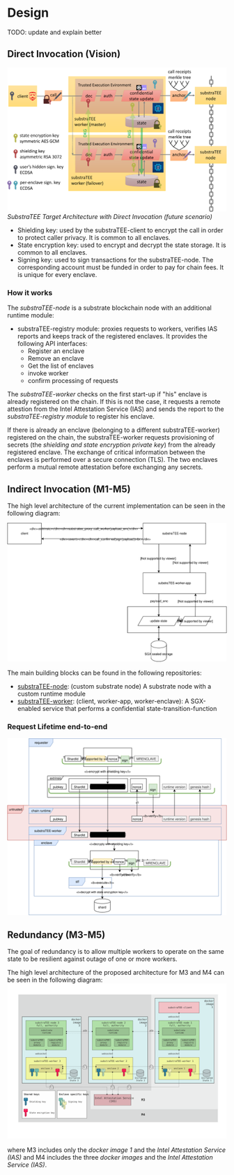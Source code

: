 # Design

TODO: update and explain better

## Direct Invocation (Vision)
![vision](./fig/substraTEE-vision.png)
*SubstraTEE Target Architecture with Direct Invocation (future scenario)*

* Shielding key: used by the substraTEE-client to encrypt the call in order to protect caller privacy. It is common to all enclaves.
* State encryption key: used to encrypt and decrypt the state storage. It is common to all enclaves.
* Signing key: used to sign transactions for the substraTEE-node. The corresponding account must be funded in order to pay for chain fees. It is unique for every enclave.

### How it works
The *substraTEE-node* is a substrate blockchain node with an additional runtime module:

* substraTEE-registry module: proxies requests to workers, verifies IAS reports and keeps track of the registered enclaves. It provides the following API interfaces:
  * Register an enclave
  * Remove an enclave
  * Get the list of enclaves
  * invoke worker
  * confirm processing of requests

The *substraTEE-worker* checks on the first start-up if "his" enclave is already registered on the chain. If this is not the case, it requests a remote attestion from the Intel Attestation Service (IAS) and sends the report to the *substraTEE-registry module* to register his enclave. 

If there is already an enclave (belonging to a different substraTEE-worker) registered on the chain, the substraTEE-worker requests provisioning of secrets (the *shielding and state encryption private key*) from the already registered enclave. The exchange of critical information between the enclaves is performed over a secure connection (TLS). The two enclaves perform a mutual remote attestation before exchanging any secrets.


## Indirect Invocation (M1-M5)

The high level architecture of the current implementation can be seen in the following diagram:

![Diagram](./fig/substraTEE-worker-overview.svg)

The main building blocks can be found in the following repositories:

* [substraTEE-node](https://github.com/scs/substraTEE-node): (custom substrate node) A substrate node with a custom runtime module
* [substraTEE-worker](https://github.com/scs/substraTEE-worker): (client, worker-app, worker-enclave): A SGX-enabled service that performs a confidential state-transition-function

### Request Lifetime end-to-end 
![request-end-to-end](./fig/substraTEE_request_format_end2end.svg)

## Redundancy (M3-M5)
The goal of redundancy is to allow multiple workers to operate on the same state to be resilient against outage of one or more workers.

The high level architecture of the proposed architecture for M3 and M4 can be seen in the following diagram:
![Diagram](./fig/substraTEE-architecture-M4.svg)

where M3 includes only the *docker image 1* and the *Intel Attestation Service (IAS)* and M4 includes the three *docker images* and the *Intel Attestation Service (IAS)*.


